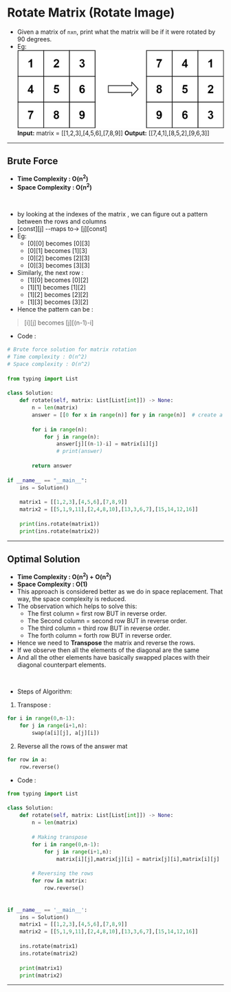 # Rotate Matrix (Rotate Image)

- Given a matrix of `nxn`, print what the matrix will be if it were rotated by 90 degrees.
- Eg: 
![alt text](mat1.jpg)
**Input:** matrix = \[[1,2,3],[4,5,6],[7,8,9]]
**Output:** \[[7,4,1],[8,5,2],[9,6,3]]

---

## Brute Force

- **Time Complexity : O(n<sup>2</sup>)**
- **Space Complexity : O(n<sup>2</sup>)**

<br>

- by looking at the indexes of the matrix , we can figure out a pattern between the rows and columns
- [const][j] --maps to->  [j][const]
- Eg: 
  - [0][0] becomes [0][3]
  - [0][1] becomes [1][3]
  - [0][2] becomes [2][3]
  - [0][3] becomes [3][3]
- Similarly, the next row : 
  - [1][0] becomes [0][2]
  - [1][1] becomes [1][2]
  - [1][2] becomes [2][2]
  - [1][3] becomes [3][2]
- Hence the pattern can be :


> [i][j] becomes [j][(n-1)-i]

- Code : 

```python
# Brute force solution for matrix rotation
# Time complexity : O(n^2)
# Space complexity : O(n^2)

from typing import List 

class Solution:
    def rotate(self, matrix: List[List[int]]) -> None:
        n = len(matrix)
        answer = [[0 for x in range(n)] for y in range(n)]  # create a answer mat of size n x n initialized to 0
        
        for i in range(n):
            for j in range(n):
                answer[j][(n-1)-i] = matrix[i][j]
                # print(answer)
        
        return answer
        
if __name__ == "__main__":
    ins = Solution()
    
    matrix1 = [[1,2,3],[4,5,6],[7,8,9]]
    matrix2 = [[5,1,9,11],[2,4,8,10],[13,3,6,7],[15,14,12,16]]
    
    print(ins.rotate(matrix1))
    print(ins.rotate(matrix2))
```

--- 

## Optimal Solution

- **Time Complexity : O(n<sup>2</sup>) + O(n<sup>2</sup>)**
- **Space Complexity : O(1)**
- This approach is considered better as we do in space replacement. That way, the space complexity is reduced. 
- The observation which helps to solve this:
  - The first column = first row BUT in reverse order. 
  - The Second column = second row BUT in reverse order.
  - The third column = third row BUT in reverse order.
  - The forth column = forth row BUT in reverse order.
- Hence we need to **Transpose** the matrix and reverse the rows.
- If we observe then all the elements of the diagonal are the same
- And all the other elements have basically swapped places with their diagonal counterpart elements.

<br>

- Steps of Algorithm:
1. Transpose : 

```python
for i in range(0,n-1):
    for j in range(i+1,n):
        swap(a[i][j], a[j][i])
```
2. Reverse all the rows of the answer mat

```python
for row in a:
    row.reverse()
```

- Code : 

```python 
from typing import List 

class Solution:
    def rotate(self, matrix: List[List[int]]) -> None:
        n = len(matrix)
        
        # Making transpose
        for i in range(0,n-1):
            for j in range(i+1,n):
                matrix[i][j],matrix[j][i] = matrix[j][i],matrix[i][j]
        
        # Reversing the rows
        for row in matrix:
            row.reverse()
    

if __name__ == '__main__':
    ins = Solution()
    matrix1 = [[1,2,3],[4,5,6],[7,8,9]]
    matrix2 = [[5,1,9,11],[2,4,8,10],[13,3,6,7],[15,14,12,16]]
    
    ins.rotate(matrix1)
    ins.rotate(matrix2)
    
    print(matrix1)
    print(matrix2)
```

---

